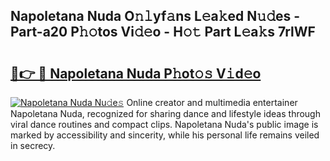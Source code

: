 ## Napoletana Nuda O𝚗𝚕yf𝚊ns L𝚎a𝚔ed N𝚞𝚍es - Part-a20 P𝚑𝚘tos Vi𝚍𝚎o - H𝚘𝚝 Part L𝚎a𝚔s 7rlWF

# <h2><a href="http://kf6ibs.oniu.top/?m=Napoletana+Nuda">🔗👉 🔴 Napoletana Nuda P𝚑ot𝚘𝚜 V𝚒d𝚎o</a></h2>

[![Napoletana Nuda Nu𝚍e𝚜](https://i.imgur.com/0qMVB7G.gif)](http://kf6ibs.oniu.top/?m=Napoletana+Nuda)
Online creator and multimedia entertainer Napoletana Nuda, recognized for sharing dance and lifestyle ideas through viral dance routines and compact clips. Napoletana Nuda's public image is marked by accessibility and sincerity, while his personal life remains veiled in secrecy.  
